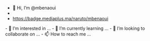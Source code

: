- 👋 Hi, I’m @mbenaoui
- <div>
- https://badge.mediaplus.ma/naruto/mbenaoui
</div>
- 👀 I’m interested in ...
- 🌱 I’m currently learning ...
- 💞️ I’m looking to collaborate on ...
- 📫 How to reach me ...

<!---
mbenaoui/mbenaoui is a ✨ special ✨ repository because its `README.md` (this file) appears on your GitHub profile.
You can click the Preview link to take a look at your changes.
--->
